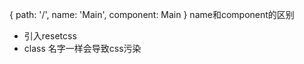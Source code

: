  {
      path: '/',
      name: 'Main',
      component: Main
    }
    name和component的区别

* 引入resetcss
* class 名字一样会导致css污染
